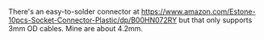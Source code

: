There's an easy-to-solder connector at
https://www.amazon.com/Estone-10pcs-Socket-Connector-Plastic/dp/B00HN072RY but
that only supports 3mm OD cables.  Mine are about 4.2mm.
